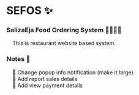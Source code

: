 # SEFOS :sparkles:
### SalizaEja Food Ordering System :hamburger::hotdog::pizza::poultry_leg:

&nbsp; &nbsp; This is restaurant website based system.

### Notes :memo:
&nbsp; &nbsp; :pushpin: Change popup info notification (make it large) <br>
&nbsp; &nbsp; :pushpin: Add report sales details <br>
&nbsp; &nbsp; :pushpin: Add view payment details <br>
